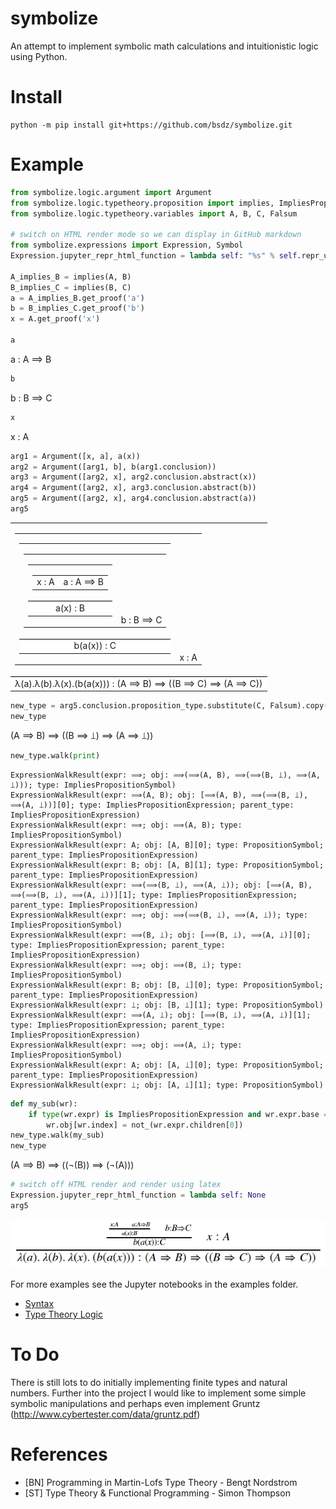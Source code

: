 # symbolize

An attempt to implement symbolic math calculations and intuitionistic logic using Python.

# Install

```
python -m pip install git+https://github.com/bsdz/symbolize.git
```

# Example

```python
from symbolize.logic.argument import Argument
from symbolize.logic.typetheory.proposition import implies, ImpliesPropositionExpression, not_
from symbolize.logic.typetheory.variables import A, B, C, Falsum

# switch on HTML render mode so we can display in GitHub markdown
from symbolize.expressions import Expression, Symbol
Expression.jupyter_repr_html_function = lambda self: "%s" % self.repr_unicode()

A_implies_B = implies(A, B)
B_implies_C = implies(B, C)
a = A_implies_B.get_proof('a')
b = B_implies_C.get_proof('b')
x = A.get_proof('x')

a
```
a : A ⟹ B

```python
b
```
b : B ⟹ C

```python
x
```
x : A

```python
arg1 = Argument([x, a], a(x))
arg2 = Argument([arg1, b], b(arg1.conclusion))
arg3 = Argument([arg2, x], arg2.conclusion.abstract(x))
arg4 = Argument([arg2, x], arg3.conclusion.abstract(b))
arg5 = Argument([arg2, x], arg4.conclusion.abstract(a))
arg5
```
<table>
        <tr><td style="border-bottom: 1px solid black !important;"><table>
        <tr><td style="valign='bottom';"><table>
        <tr><td style="border-bottom: 1px solid black !important;"><table>
        <tr><td style="valign='bottom';"><table>
        <tr><td style="border-bottom: 1px solid black !important;"><table>
        <tr><td style="valign='bottom';">x : A</td><td style="vertical-align:bottom">a : A ⟹ B</td></tr>
        </table></td></tr>
        <tr><td style='text-align:center;background-color:white'>a(x) : B</td></tr>
        </table></td><td style="vertical-align:bottom">b : B ⟹ C</td></tr>
        </table></td></tr>
        <tr><td style='text-align:center;background-color:white'>b(a(x)) : C</td></tr>
        </table></td><td style="vertical-align:bottom">x : A</td></tr>
        </table></td></tr>
        <tr><td style='text-align:center;background-color:white'>λ(a).λ(b).λ(x).(b(a(x))) : (A ⟹ B) ⟹ ((B ⟹ C) ⟹ (A ⟹ C))</td></tr>
        </table>

```python
new_type = arg5.conclusion.proposition_type.substitute(C, Falsum).copy()
new_type
```
(A ⟹ B) ⟹ ((B ⟹ ⟘) ⟹ (A ⟹ ⟘))

```python
new_type.walk(print)
```

    ExpressionWalkResult(expr: ⟹; obj: ⟹(⟹(A, B), ⟹(⟹(B, ⟘), ⟹(A, ⟘))); type: ImpliesPropositionSymbol)
    ExpressionWalkResult(expr: ⟹(A, B); obj: [⟹(A, B), ⟹(⟹(B, ⟘), ⟹(A, ⟘))][0]; type: ImpliesPropositionExpression; parent_type: ImpliesPropositionExpression)
    ExpressionWalkResult(expr: ⟹; obj: ⟹(A, B); type: ImpliesPropositionSymbol)
    ExpressionWalkResult(expr: A; obj: [A, B][0]; type: PropositionSymbol; parent_type: ImpliesPropositionExpression)
    ExpressionWalkResult(expr: B; obj: [A, B][1]; type: PropositionSymbol; parent_type: ImpliesPropositionExpression)
    ExpressionWalkResult(expr: ⟹(⟹(B, ⟘), ⟹(A, ⟘)); obj: [⟹(A, B), ⟹(⟹(B, ⟘), ⟹(A, ⟘))][1]; type: ImpliesPropositionExpression; parent_type: ImpliesPropositionExpression)
    ExpressionWalkResult(expr: ⟹; obj: ⟹(⟹(B, ⟘), ⟹(A, ⟘)); type: ImpliesPropositionSymbol)
    ExpressionWalkResult(expr: ⟹(B, ⟘); obj: [⟹(B, ⟘), ⟹(A, ⟘)][0]; type: ImpliesPropositionExpression; parent_type: ImpliesPropositionExpression)
    ExpressionWalkResult(expr: ⟹; obj: ⟹(B, ⟘); type: ImpliesPropositionSymbol)
    ExpressionWalkResult(expr: B; obj: [B, ⟘][0]; type: PropositionSymbol; parent_type: ImpliesPropositionExpression)
    ExpressionWalkResult(expr: ⟘; obj: [B, ⟘][1]; type: PropositionSymbol)
    ExpressionWalkResult(expr: ⟹(A, ⟘); obj: [⟹(B, ⟘), ⟹(A, ⟘)][1]; type: ImpliesPropositionExpression; parent_type: ImpliesPropositionExpression)
    ExpressionWalkResult(expr: ⟹; obj: ⟹(A, ⟘); type: ImpliesPropositionSymbol)
    ExpressionWalkResult(expr: A; obj: [A, ⟘][0]; type: PropositionSymbol; parent_type: ImpliesPropositionExpression)
    ExpressionWalkResult(expr: ⟘; obj: [A, ⟘][1]; type: PropositionSymbol)

```python
def my_sub(wr):
    if type(wr.expr) is ImpliesPropositionExpression and wr.expr.base == implies and wr.expr.children[1] == Falsum:
        wr.obj[wr.index] = not_(wr.expr.children[0])
new_type.walk(my_sub)
new_type
```
(A ⟹ B) ⟹ ((¬(B)) ⟹ (¬(A)))

```python
# switch off HTML render and render using latex
Expression.jupyter_repr_html_function = lambda self: None
arg5
```

![Proposition Formula As Image](examples/images/example-formula-argument-1.png)

For more examples see the Jupyter notebooks in the examples folder.

- [Syntax](examples/notebooks/Syntax.ipynb)
- [Type Theory Logic](examples/notebooks/Type%20Theory%20-%20Logic%20V2.ipynb)

# To Do

There is still lots to do initially implementing finite types and natural numbers. Further 
into the project I would like to implement some simple symbolic manipulations and perhaps
even implement Gruntz (http://www.cybertester.com/data/gruntz.pdf)

# References

* [BN] Programming in Martin-Lofs Type Theory - Bengt Nordstrom
* [ST] Type Theory & Functional Programming - Simon Thompson
